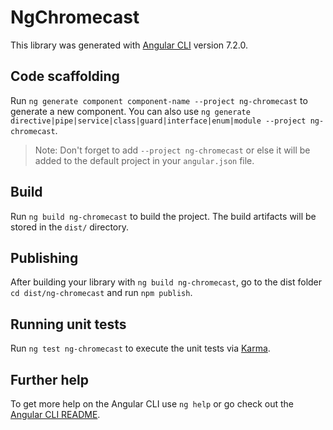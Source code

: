 # NgChromecast

This library was generated with [Angular CLI](https://github.com/angular/angular-cli) version 7.2.0.

## Code scaffolding

Run `ng generate component component-name --project ng-chromecast` to generate a new component. You can also use `ng generate directive|pipe|service|class|guard|interface|enum|module --project ng-chromecast`.
> Note: Don't forget to add `--project ng-chromecast` or else it will be added to the default project in your `angular.json` file. 

## Build

Run `ng build ng-chromecast` to build the project. The build artifacts will be stored in the `dist/` directory.

## Publishing

After building your library with `ng build ng-chromecast`, go to the dist folder `cd dist/ng-chromecast` and run `npm publish`.

## Running unit tests

Run `ng test ng-chromecast` to execute the unit tests via [Karma](https://karma-runner.github.io).

## Further help

To get more help on the Angular CLI use `ng help` or go check out the [Angular CLI README](https://github.com/angular/angular-cli/blob/master/README.md).
